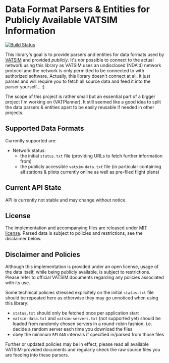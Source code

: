 # Data Format Parsers & Entities for Publicly Available VATSIM Information

[![Build Status](https://travis-ci.org/vatplanner/dataformats-vatsim-public.svg?branch=master)](https://travis-ci.org/vatplanner/dataformats-vatsim-public)

This library's goal is to provide parsers and entities for data formats used by [VATSIM](https://www.vatsim.net/) and provided *publicly*. It's *not* possible to connect to the actual network using this library as VATSIM uses an undisclosed (NDA'd) network protocol and the network is only permitted to be connected to with authorized software. Actually, this library doesn't connect at all, it just parses and will require you to fetch all source data and feed it into the parser yourself... :)

The scope of this project is rather small but an essential part of a bigger project I'm working on (VATPlanner). It still seemed like a good idea to split the data parsers & entities apart to be easily reusable if needed in other projects.

## Supported Data Formats

Currently supported are:

 * Network status:
   * the initial `status.txt` file (providing URLs to fetch further information from)
   * the publicly accessible `vatsim-data.txt` file (in particular containing all stations & pilots currently online as well as pre-filed flight plans)

## Current API State

API is currently not stable and may change without notice.

## License

The implementation and accompanying files are released under [MIT license](LICENSE.md). Parsed data is subject to policies and restrictions, see the disclaimer below.

## Disclaimer and Policies

Although this implementation is provided under an open license, usage of the data itself, while being publicly available, is subject to restrictions. Please refer to official VATSIM documents regarding any policies associated with its use.

Some technical policies stressed explicitely on the initial `status.txt` file should be repeated here as otherwise they may go unnoticed when using this library:

 * `status.txt` should only be fetched once per application start
 * `vatsim-data.txt` and `vatsim-servers.txt` (not supported yet) should be loaded from randomly chosen servers in a round-robin fashion, i.e. decide a random server each time you download the files
 * obey the minimum `RELOAD` intervals if specified in/parsed from those files

Further or updated policies may be in effect; please read all available VATSIM-provided documents and regularly check the raw source files you are feeding into these parsers.
